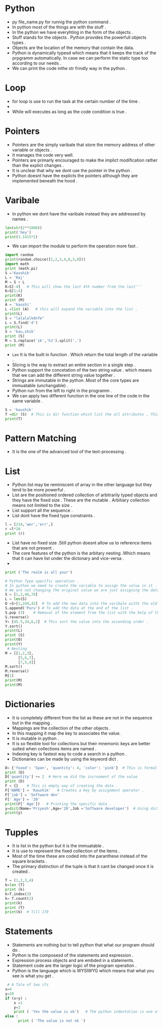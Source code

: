 # Python
- py file_name.py for runnig the python command .
- In python most of the things are with the stuff .
- In the python we have everyhting in the form of the objects .
- Stuff stands for the objects . Python provides the powerfull objects types .
- Objects are the location of the memory that contain the data.
- Python is dynamically typesd which means that it keeps the track of the prpgramm automatically. In case we can perform the static type too according to our needs .
- We can print the code inthe str frindly way in the python .
# Loop
- for loop is use to run the task at the certain number of the time .
- 
- While will executes as long as the code condition is true .
# Pointers 
- Pointers are the simply varibale that store the memory address of other variable or objects .
- It manages the code very well. 
- Pointers are primarly encouraged to make the implict modification rather than the explict changes .
- It is unclear that why we dont use the pointer in the python .
- Python doesnt have the explicts the pointers although they are implemented beneath the hood .

# Varibale 
- In python we dont have the varibale instead they are addressed by names .
```Python
len(str(2**1000))
print('hey')
print(3.1415*2)
```
- We can import the module to perform the operation more fast .
```Python
import random 
print(random.choice([1,2,3,4,8,3,8]))
import math
print (math.pi)
S ='Kaushik'
L = 'Raj'
M = S + L
K=S[-4]   # This will show the last 4th number from the last''' 
K=S[1:4] 
print(K)
print (M)
A = 'kaushi'
L =list (A)   # this will expand the variable into the list .
print(L)
S = "lalalalkdnfe"
L = S.find('d')
print(L)
S = 'kau,shik'
print (S)
M = S.replace('ik','hJ').split(',')
print (M)
```
- `Len` It is the built in function . Which return the total length of the variable . 
- Slicing is the way to extract an entire section in a single step .
- Python support the concetation of the two string value . which means that we can add the different string value together .
- Strings are immutable in the python .Most of the core types are immuatable (unchangable) .
- Python run from the left to right in the programm .
-  We can apply two different function in the one line of the code in the same variable .
```Python
S = 'kaushik'
T =dir (S)  # This is dir function which list the all attributes . This helps in the operator overloading in class,they represent the implentation of the string and the customization too .
print(T)
```
# Pattern Matching
- It is the one of the advanced tool of the text-processing .



# List 
- Python list may be reminiscent of array in the other language but they tend to be more powerful . 
- List are the positioned ordered collection of arbitrarily typed objects and they have the fixed size . These are the mutable . Arbitiary collection means not limited to the size .
- List support all the sequence .
- List dont have the fixed type constraints .
```python
l = [234,'wer','err',]
r =l*20
print (r)
```
- List have no fixed size .Still python doesnt allow us to reference items that are not present . 
- The core features of the python is the arbitary nesting .Which means that it can have list under the dictonary and vice-versa .
- 
```Python
print ('The realm is all your')

# Python Type specific operation . 
# In python we need to create the variable to assign the value in it .
# We are not changing the original value we are just assigning the data in it .
S = [1,2,46,78]
L = len(S)
O =S+[1,244,42]  # To add the new data into the varibale witht the old data available .
S.append('Puru') # To add the data at the end of the list .
S.pop (3)    # Removal of the element from the list with the help of the pop by assigning the index number .
S.reverse()
Y= [45.5,34,6,2]  # This sort the value into the ascending order .
Y.sort()
print(L)
print (S)
print(O)
print(Y) 
 # Nesting 
M = [[1,2,3],
      [5,6,7],
      [7,5,4]]
M.sort()
M.reverse()
M[1]
print(M)
print(M)
```
# Dictionaries
- It is completely different from the list as these are not in the sequence but in the mapping .
- Mappings are the collection of the other objects .
- In this mapping it map the key to associates the value.
- It is mutable in python .
- It is so flexible tool for collections but their mnemonic keys are better suited when collections items are named .
- Indexing key is fastest way to code a search in a python .
- Dictionaries can be made by using the keyword dict .
```Python
D= {'foood': 'Span', 'quantity': 4, 'color': 'pink'}  # This is formal represnetation of the dictonaries .
print (D)
D['quantity'] += 2  # Here we did the increament of the value 
print (D)
F = {}    # This is empty way of creating the data .
F['NAME'] = 'Kaushik'   # Creates a key by assignment operator .
F['job'] = 'Software dev'
F[' Age'] = '20'
print(F[' Age'])   # Printing the specific data .
y=dict(Name='Priyesh',Age='20',Job ='Software developer')  # Using dict keywords .
print(y)
```
# Tupples
- It is list in the python but it is the immuatable .
- It is use to represent the fixed collection of the items .
- Most of the time these are coded into the paranthese instead of the square brackets .
- The primary distinction of the tuple is that it cant be changed once it is created .
```Python
T = (1,2,3,4)
k=len (T)
print (k)
k=T.index(3)
k= T.count(2)
print(k)
print (T)
print(k)  # Till 170
```
# Statements 
- Statements are nothing but to tell python that what our program should do .
- Python is the composesd of the statements and expression .
- Expression process objects and are embded in a statements.
- Statement code are the larger logic of the program operation .
- Python is the language which is WYSIWYG which means that what you see is what you get .
```Python
 # A Tale of two ifs 
x=4
y=20
if (x>y) :
    x =1
    y=2
    print ( 'Yes the value is ok')   # The python indentation is one of the most imporatant things in the python .
else :
      print ( 'The value is not ok ')
```
